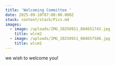 ```yaml
---
title: 'Welcoming Committee '
date: 2025-09-10T07:00:00.000Z
stack: content/stack/Pics.md
images:
  - image: /uploads/IMG_20250911_084651743.jpg
    title: wlcm2
  - image: /uploads/IMG_20250911_084657588.jpg
    title: wlcm1
---
```


we wish to welcome you!
